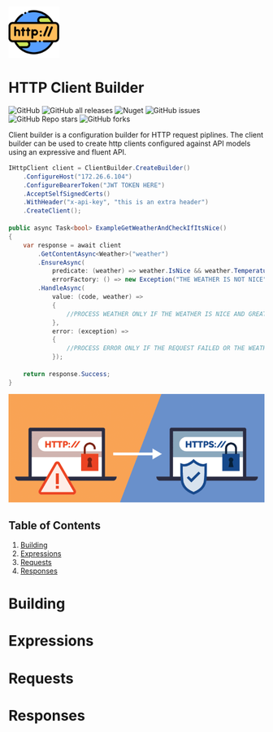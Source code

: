 <img src="./docs/http_logo.png" alt="drawing" width="100"/>

# HTTP Client Builder
![GitHub](https://img.shields.io/github/license/ewilliams0305/ClientBuilder) 
![GitHub all releases](https://img.shields.io/github/downloads/ewilliams0305/ClientBuilder/total) 
![Nuget](https://img.shields.io/nuget/dt/ClientBuilder)
![GitHub issues](https://img.shields.io/github/issues/ewilliams0305/ClientBuilder)
![GitHub Repo stars](https://img.shields.io/github/stars/ewilliams0305/ClientBuilder?style=social)
![GitHub forks](https://img.shields.io/github/forks/ewilliams0305/ClientBuilder?style=social)

Client builder is a configuration builder for HTTP request piplines.
The client builder can be used to create http clients configured against API models using an expressive and fluent API.

```csharp
IHttpClient client = ClientBuilder.CreateBuilder()
    .ConfigureHost("172.26.6.104")
    .ConfigureBearerToken("JWT TOKEN HERE")
    .AcceptSelfSignedCerts()
    .WithHeader("x-api-key", "this is an extra header")
    .CreateClient();

public async Task<bool> ExampleGetWeatherAndCheckIfItsNice()
{
    var response = await client
        .GetContentAsync<Weather>("weather")
        .EnsureAsync(
            predicate: (weather) => weather.IsNice && weather.Temperature > 60,
            errorFactory: () => new Exception("THE WEATHER IS NOT NICE"))
        .HandleAsync(
            value: (code, weather) =>
            {
                //PROCESS WEATHER ONLY IF THE WEATHER IS NICE AND GREATER THAN 60
            },
            error: (exception) =>
            {
                //PROCESS ERROR ONLY IF THE REQUEST FAILED OR THE WEATHER IS NOT NICE
            });

    return response.Success;
}
```

![Readme Image](./docs/readme_header.png)

## Table of Contents
1. [Building](#Building)
2. [Expressions](#Expressions)
3. [Requests](#Requests)
4. [Responses](#Responses)

# Building

# Expressions

# Requests

# Responses
